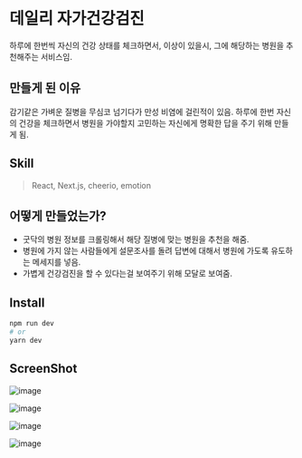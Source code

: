 # 데일리 자가건강검진
하루에 한번씩 자신의 건강 상태를 체크하면서, 이상이 있을시, 그에 해당하는 병원을 추천해주는 서비스임.

## 만들게 된 이유
감기같은 가벼운 질병을 무심코 넘기다가 만성 비염에 걸린적이 있음. 하루에 한번 자신의 건강을 체크하면서 병원을 가야할지 고민하는 자신에게 명확한 답을 주기 위해 만들게 됨.

## Skill
> React, Next.js, cheerio, emotion

## 어떻게 만들었는가?
- 굿닥의 병원 정보를 크롤링해서 해당 질병에 맞는 병원을 추천을 해줌.
- 병원에 가지 않는 사람들에게 설문조사를 돌려 답변에 대해서 병원에 가도록 유도하는 메세지를 넣음.
- 가볍게 건강검진을 할 수 있다는걸 보여주기 위해 모달로 보여줌.

## Install

```bash
npm run dev
# or
yarn dev
```

## ScreenShot

![image](https://user-images.githubusercontent.com/26542929/91632056-35728100-ea19-11ea-9559-7b80f23dc4ba.png)

![image](https://user-images.githubusercontent.com/26542929/91632064-3e635280-ea19-11ea-9f6c-2d5398e4e086.png)

![image](https://user-images.githubusercontent.com/26542929/91632065-428f7000-ea19-11ea-93fd-222b8c3f375f.png)

![image](https://user-images.githubusercontent.com/26542929/91632068-46bb8d80-ea19-11ea-8d8a-8662fa7e806f.png)


